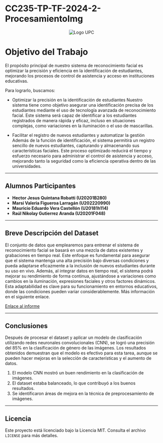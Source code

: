 # CC235-TP-TF-2024-2-ProcesamientoImg

<p align="center">
  <img src="https://upload.wikimedia.org/wikipedia/commons/f/fc/UPC_logo_transparente.png" alt="Logo UPC" />
</p>



# Objetivo del Trabajo

El propósito principal de nuestro sistema de reconocimiento facial es optimizar la precisión y eficiencia en la identificación de estudiantes, mejorando los procesos de control de asistencia y acceso en instituciones educativas.

Para lograrlo, buscamos:

- Optimizar la precisión en la identificación de estudiantes
Nuestro sistema tiene como objetivo asegurar una identificación precisa de los estudiantes mediante el uso de tecnología avanzada de reconocimiento facial. Este sistema será capaz de identificar a los estudiantes registrados de manera rápida y eficaz, incluso en situaciones complejas, como variaciones en la iluminación o el uso de mascarillas.

- Facilitar el registro de nuevos estudiantes y automatizar la gestión
Además de la función de identificación, el sistema permitirá un registro sencillo de nuevos estudiantes, capturando y almacenando sus características faciales. Este proceso optimizado reducirá el tiempo y esfuerzo necesario para administrar el control de asistencia y acceso, mejorando tanto la seguridad como la eficiencia operativa dentro de las universidades.

---

## Alumnos Participantes

- **Hector Jesus Quintana Robatti (U20201B280)**
- **Marsi Valeria Figueroa Larragán (U202220990)**
- **Mauricio Eduardo Vera Castellón (U20181h114)**
- **Raúl Nikolay Gutierrez Aranda (U20201F048)**

---

## Breve Descripción del Dataset

El conjunto de datos que emplearemos para entrenar el sistema de reconocimiento facial se basará en una mezcla de datos existentes y grabaciones en tiempo real. Este enfoque es fundamental para asegurar que el sistema mantenga una alta precisión bajo diversas condiciones y pueda adaptarse eficazmente a la inclusión de nuevos estudiantes durante su uso en vivo. Además, al integrar datos en tiempo real, el sistema podrá mejorar su rendimiento de forma continua, ajustándose a variaciones como cambios en la iluminación, expresiones faciales y otros factores dinámicos. Esta adaptabilidad es clave para su funcionamiento en entornos educativos, donde las condiciones pueden variar considerablemente. Más información en el siguiente enlace.

[Enlace al informe](https://docs.google.com/document/d/1e_N9TteThA-lIVfmh3g2pQUl75Q7PeAd/edit?usp=sharing&ouid=102770396532383771305&rtpof=true&sd=true)


---

## Conclusiones

Después de procesar el dataset y aplicar un modelo de clasificación utilizando redes neuronales convolucionales (CNN), se logró una precisión del 85% en la clasificación de género de las imágenes. Los resultados obtenidos demuestran que el modelo es efectivo para esta tarea, aunque se pueden hacer mejoras en la selección de características y el aumento de datos.

1. El modelo CNN mostró un buen rendimiento en la clasificación de imágenes.
2. El dataset estaba balanceado, lo que contribuyó a los buenos resultados.
3. Se identificaron áreas de mejora en la técnica de preprocesamiento de imágenes.

---

## Licencia

Este proyecto está licenciado bajo la Licencia MIT. Consulta el archivo `LICENSE` para más detalles.
